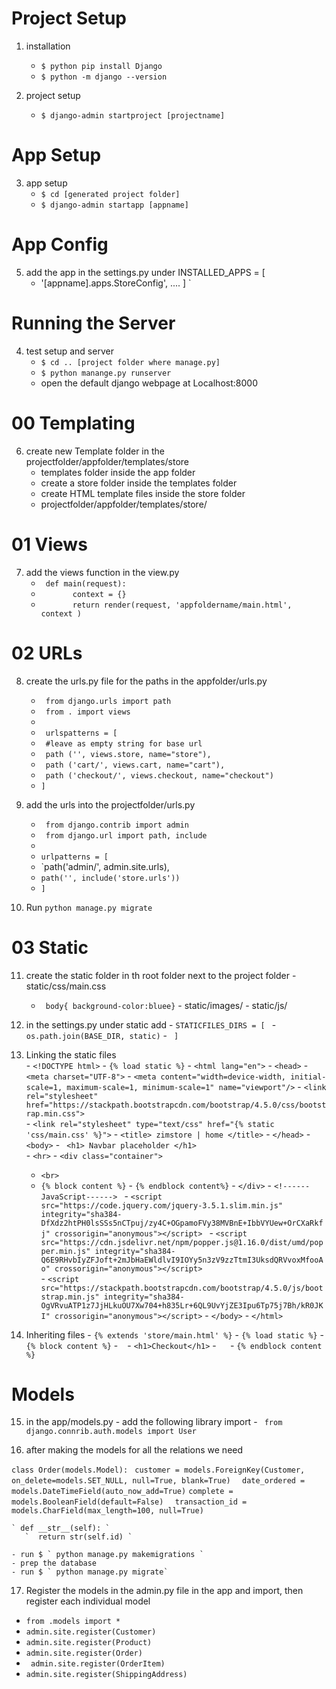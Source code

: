 # Project Setup

01. installation 
    -  `$ python pip install Django `
    - `$ python -m django --version `

02. project setup
    - `$ django-admin startproject [projectname] `
    
# App Setup 
03. app setup
    - `$ cd [generated project folder] `
    - `$ django-admin startapp [appname] `
    
# App Config
05. add the app in the settings.py under INSTALLED_APPS = [
    - '[appname].apps.StoreConfig', .... ] `

# Running the Server
04. test setup and server
    - `$ cd .. [project folder where manage.py] `
    - `$ python manange.py runserver `
    - open the default django webpage at Localhost:8000
 
# 00 Templating
06. create new Template folder in the projectfolder/appfolder/templates/store
    - templates folder inside the app folder
    - create a store folder inside the templates folder
    - create HTML template files inside the store folder
    - projectfolder/appfolder/templates/store/
    
# 01 Views 
07. add the views function in the view.py 
    -  ` def main(request):`
    - `       context = {}`
    - `       return render(request, 'appfoldername/main.html', context )`
    
# 02 URLs
08. create the urls.py  file for the paths in the appfolder/urls.py
    - ` from django.urls import path`
    - ` from . import views`
    - `` ``
    - ` urlspatterns = [`
    - ` #leave as empty string for base url`
    - ` path ('', views.store, name="store"),`
    - ` path ('cart/', views.cart, name="cart"),`
    - ` path ('checkout/', views.checkout, name="checkout")`
    - `] `
    
 9. add the urls into the projectfolder/urls.py
    -  ` from django.contrib import admin`
    - ` from django.url import path, include` 
    - `` ``
    - `urlpatterns = [`
    - `path('admin/', admin.site.urls),
    - `path('', include('store.urls'))`
    - `]`
    
 10. Run `python manage.py migrate`
 
 # 03 Static
 11. create the static folder in th root folder next to the project folder
    - static/css/main.css
        - ` body{ background-color:bluee}`
    - static/images/
    - static/js/ 
    
 12. in the settings.py under static add
    - ` STATICFILES_DIRS = [  `
    - ` os.path.join(BASE_DIR, static)`
    - ` ]`
 
 13. Linking the static files  
    - ` <!DOCTYPE html> `
    - ` {% load static %} `
    - ` <html lang="en"> `
    - ` <head> ` 
    - ` <meta charset="UTF-8"> `
    - ` <meta content="width=device-width, initial-scale=1, maximum-scale=1, minimum-scale=1" name="viewport"/> `
    - ` <link rel="stylesheet" href="https://stackpath.bootstrapcdn.com/bootstrap/4.5.0/css/bootstrap.min.css"> `  
    - ` <link rel="stylesheet" type="text/css" href="{% static 'css/main.css' %}"> `
    - ` <title> zimstore | home </title> `
    - ` </head> `
    - ` <body> `
    - ` <h1> Navbar placeholder </h1>`   
    - ` <hr> `
    - ` <div class="container"> `
        - `<br> `
        - `{% block content %}`
    - `{% endblock content%}`
    - ` </div> `
    - ` <!------JavaScript------>  `
    - ` <script src="https://code.jquery.com/jquery-3.5.1.slim.min.js" integrity="sha384-DfXdz2htPH0lsSSs5nCTpuj/zy4C+OGpamoFVy38MVBnE+IbbVYUew+OrCXaRkfj" crossorigin="anonymous"></script>  `
    - ` <script src="https://cdn.jsdelivr.net/npm/popper.js@1.16.0/dist/umd/popper.min.js" integrity="sha384-Q6E9RHvbIyZFJoft+2mJbHaEWldlvI9IOYy5n3zV9zzTtmI3UksdQRVvoxMfooAo" crossorigin="anonymous"></script> `  
    - ` <script src="https://stackpath.bootstrapcdn.com/bootstrap/4.5.0/js/bootstrap.min.js" integrity="sha384-OgVRvuATP1z7JjHLkuOU7Xw704+h835Lr+6QL9UvYjZE3Ipu6Tp75j7Bh/kR0JKI" crossorigin="anonymous"></script> `
    - ` </body> `
    - ` </html> ` 
 
 
 
 14. Inheriting files 
    - ` {% extends 'store/main.html' %} `
    - ` {% load static %} `
    - ` {% block content %} `
    -  ` `
    - ` <h1>Checkout</h1> `
    -   `  `
    - ` {% endblock content %} `
    
 # Models    
 15. in the app/models.py
    - add the following library import
    - ` from django.connrib.auth.models import User` 
    
    
 16. after making the models for all the relations we need 
 
 `class Order(models.Model): `
    `customer = models.ForeignKey(Customer, on_delete=models.SET_NULL, null=True, blank=True)  `
    ` date_ordered = models.DateTimeField(auto_now_add=True) `
    ` complete = models.BooleanField(default=False)  `
    ` transaction_id = models.CharField(max_length=100, null=True)` 

    ` def __str__(self): `
       `  return str(self.id) `
       
    - run $ ` python manage.py makemigrations ` 
    - prep the database
    - run $ ` python manage.py migrate` 
    
 17. Register the models in the admin.py file in the app and import, then register each individual model
 
 - ` from .models import * `
 - ` admin.site.register(Customer) `
 - ` admin.site.register(Product) `
 - ` admin.site.register(Order) `
 - ` admin.site.register(OrderItem)`
 - ` admin.site.register(ShippingAddress) `
 